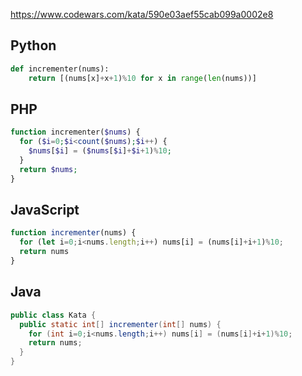 https://www.codewars.com/kata/590e03aef55cab099a0002e8

## Python
```python
def incrementer(nums):
    return [(nums[x]+x+1)%10 for x in range(len(nums))]
```

## PHP
```php
function incrementer($nums) {
  for ($i=0;$i<count($nums);$i++) {
    $nums[$i] = ($nums[$i]+$i+1)%10;
  }
  return $nums;
}
```

## JavaScript
```js
function incrementer(nums) {
  for (let i=0;i<nums.length;i++) nums[i] = (nums[i]+i+1)%10;
  return nums
}
```

## Java
```java
public class Kata {
  public static int[] incrementer(int[] nums) {
    for (int i=0;i<nums.length;i++) nums[i] = (nums[i]+i+1)%10;
    return nums;
  }
}
```